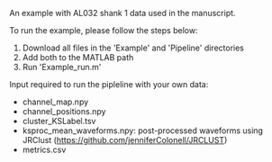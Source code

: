 An example with AL032 shank 1 data used in the manuscript.  

To run the example, please follow the steps below:  
  1. Download all files in the 'Example' and 'Pipeline' directories  
  2. Add both to the MATLAB path
  3. Run 'Example_run.m'  

Input required to run the pipleline with your own data:  
- channel_map.npy  
- channel_positions.npy  
- cluster_KSLabel.tsv  
- ksproc_mean_waveforms.npy: post-processed waveforms using JRClust (https://github.com/jenniferColonell/JRCLUST)  
- metrics.csv  

